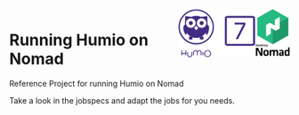 <img src="logo.svg" width="200px" align="right" />

# Running Humio on Nomad

Reference Project for running Humio on Nomad

Take a look in the jobspecs and adapt the jobs for you needs.
